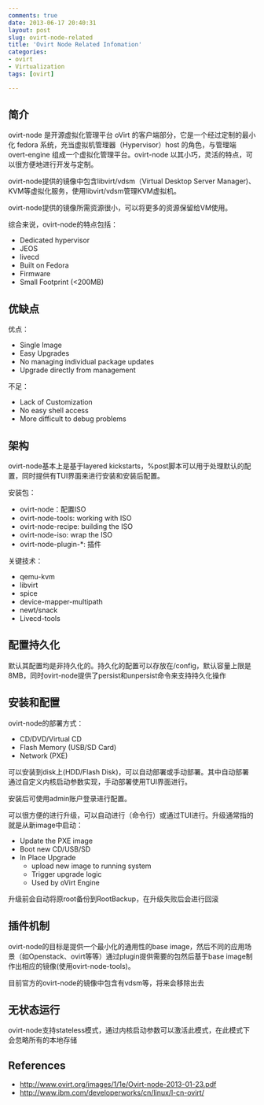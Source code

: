 ```yaml
---
comments: true
date: 2013-06-17 20:40:31
layout: post
slug: ovirt-node-related
title: 'Ovirt Node Related Infomation'
categories:
- ovirt
- Virtualization
tags: [ovirt]

---
```


## 简介

ovirt-node 是开源虚拟化管理平台 oVirt 的客户端部分，它是一个经过定制的最小化 fedora 系统，充当虚拟机管理器（Hypervisor）host 的角色，与管理端 overt-engine 组成一个虚拟化管理平台。ovirt-node 以其小巧，灵活的特点，可以很方便地进行开发与定制。

ovirt-node提供的镜像中包含libvirt/vdsm（Virtual Desktop Server Manager)、KVM等虚拟化服务，使用libvirt/vdsm管理KVM虚拟机。

ovirt-node提供的镜像所需资源很小，可以将更多的资源保留给VM使用。

综合来说，ovirt-node的特点包括：

* Dedicated hypervisor
* JEOS
* livecd
* Built on Fedora
* Firmware
* Small Footprint (<200MB)

## 优缺点

<!-- more-->

优点：

* Single Image
* Easy Upgrades
* No managing individual package updates
* Upgrade directly from management

不足：

* Lack of Customization
* No easy shell access
* More difficult to debug problems

## 架构

ovirt-node基本上是基于layered kickstarts，%post脚本可以用于处理默认的配置，同时提供有TUI界面来进行安装和安装后配置。

安装包：

* ovirt-node：配置ISO
* ovirt-node-tools: working with ISO
* ovirt-node-recipe: building the ISO
* ovirt-node-iso: wrap the ISO
* ovirt-node-plugin-*: 插件

关键技术：

* qemu-kvm
* libvirt
* spice
* device-mapper-multipath
* newt/snack
* Livecd-tools

## 配置持久化

默认其配置均是非持久化的。持久化的配置可以存放在/config，默认容量上限是8MB，同时ovirt-node提供了persist和unpersist命令来支持持久化操作

## 安装和配置

ovirt-node的部署方式：

* CD/DVD/Virtual CD
* Flash Memory (USB/SD Card)
* Network (PXE)

可以安装到disk上(HDD/Flash Disk)，可以自动部署或手动部署。其中自动部署通过自定义内核启动参数实现，手动部署使用TUI界面进行。

安装后可使用admin账户登录进行配置。

可以很方便的进行升级，可以自动进行（命令行）或通过TUI进行。升级通常指的就是从新image中启动：

* Update the PXE image
* Boot new CD/USB/SD
* In Place Upgrade
    * upload new image to running system
    * Trigger upgrade logic
    * Used by oVirt Engine

升级前会自动将原root备份到RootBackup，在升级失败后会进行回滚

## 插件机制

ovirt-node的目标是提供一个最小化的通用性的base image，然后不同的应用场景（如Openstack、ovirt等等）通过plugin提供需要的包然后基于base image制作出相应的镜像(使用ovirt-node-tools)。

目前官方的ovirt-node的镜像中包含有vdsm等，将来会移除出去

## 无状态运行

ovirt-node支持stateless模式，通过内核启动参数可以激活此模式，在此模式下会忽略所有的本地存储

## References

* http://www.ovirt.org/images/1/1e/Ovirt-node-2013-01-23.pdf
* http://www.ibm.com/developerworks/cn/linux/l-cn-ovirt/
